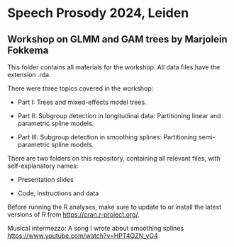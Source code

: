 # Speech Prosody 2024, Leiden

## Workshop on GLMM and GAM trees by Marjolein Fokkema

This folder contains all materials for the workshop. All data files have the extension .rda. 

There were three topics covered in the workshop: 

  * Part I: Trees and mixed-effects model trees.

  * Part II: Subgroup detection in longitudinal data: Partitioning linear and parametric spline models.

  * Part III: Subgroup detection in smoothing splines: Partitioning semi-parametric spline models.

There are two folders on this repository, containing all relevant files, with self-explanatory names:

  * Presentation slides

  * Code, instructions and data


Before running the R analyses, make sure to update to or install the latest versions of R from https://cran.r-project.org/.

Musical intermezzo: A song I wrote about smoothing splines https://www.youtube.com/watch?v=HPT4OZN_yG4

